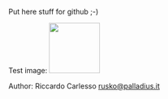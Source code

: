  Put here stuff for github ;-)
 
 Test image:
   <img src='http://www.palladius.it/palladius.jpg' height='100' />
   
 Author: Riccardo Carlesso <rusko@palladius.it>
    

